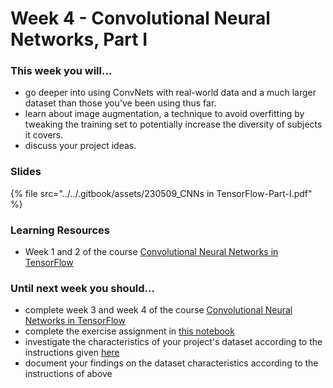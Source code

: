 # Week 4 - Convolutional Neural Networks, Part I

### This week you will...

* go deeper into using ConvNets with real-world data and a much larger dataset than those you've been using thus far.
* learn about image augmentation, a technique to avoid overfitting by tweaking the training set to potentially increase the diversity of subjects it covers.
* discuss your project ideas.

### Slides

{% file src="../../.gitbook/assets/230509_CNNs in TensorFlow-Part-I.pdf" %}

### Learning Resources

* Week 1 and 2 of the course [Convolutional Neural Networks in TensorFlow](https://www.coursera.org/learn/convolutional-neural-networks-tensorflow)

### Until next week you should...

* complete week 3 and week 4 of the course [Convolutional Neural Networks in TensorFlow](https://www.coursera.org/learn/convolutional-neural-networks-tensorflow)
* complete the exercise assignment in [this notebook](https://colab.research.google.com/github/opencampus-sh/course-material/blob/main/machine-learning-with-tensorflow/week-04/Week4\_Notebook\_Rock\_Paper\_Scissors.ipynb)
* investigate the characteristics of your project's dataset according to the instructions given [here](https://github.com/opencampus-sh/ml-project-template/blob/main/1\_DatasetCharacteristics/INSTRUCTIONS.md)
* document your findings on the dataset characteristics according to the instructions of above
